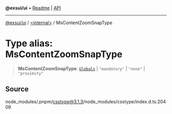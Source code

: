 **@exsui/ui** • [Readme](../../README.md) \| [API](../../globals.md)

***

[@exsui/ui](../../README.md) / [\<internal\>](../README.md) / MsContentZoomSnapType

# Type alias: MsContentZoomSnapType

> **MsContentZoomSnapType**: [`Globals`](Globals.md) \| `"mandatory"` \| `"none"` \| `"proximity"`

## Source

node\_modules/.pnpm/csstype@3.1.3/node\_modules/csstype/index.d.ts:20409
